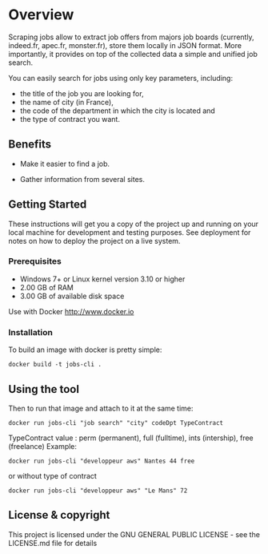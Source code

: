 # Overview

Scraping jobs allow to extract job offers from majors job boards (currently, indeed.fr, apec.fr, monster.fr), store them locally in JSON format. More importantly, it provides on top of the collected data a simple and unified job search.

You can easily search for jobs using only key parameters, including: 
- the title of the job you are looking for,
- the name of city (in France),
- the code of the department in which the city is located and
- the type of contract you want.

## Benefits 

* Make it easier to find a job.

* Gather information from several sites.

## Getting Started

These instructions will get you a copy of the project up and running on your local machine for development and testing purposes. See deployment for notes on how to deploy the project on a live system.

### Prerequisites

* Windows 7+ or Linux kernel version 3.10 or higher
* 2.00 GB of RAM
* 3.00 GB of available disk space

Use with Docker http://www.docker.io

### Installation

To build an image with docker is pretty simple:
```
docker build -t jobs-cli .
```

## Using the tool

Then to run that image and attach to it at the same time:
```
docker run jobs-cli "job search" "city" codeDpt TypeContract
```
TypeContract value : perm (permanent), full (fulltime), ints (intership), free (freelance)
Example: 
```
docker run jobs-cli "developpeur aws" Nantes 44 free
```
or without type of contract
```
docker run jobs-cli "developpeur aws" "Le Mans" 72
```

## License & copyright

This project is licensed under the GNU GENERAL PUBLIC LICENSE - see the LICENSE.md file for details
